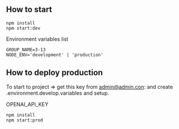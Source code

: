 ## How to start 

```
npm install
npm start:dev
```

Environment variables list
```
GROUP_NAME=3-13
NODE_ENV='development' | 'production'
```


## How to deploy production


To start to project => get this key from admin@admin.con:
and create .environment.develop.variables
and setup.


OPENAI_API_KEY

```
npm install
npm start:prod
```